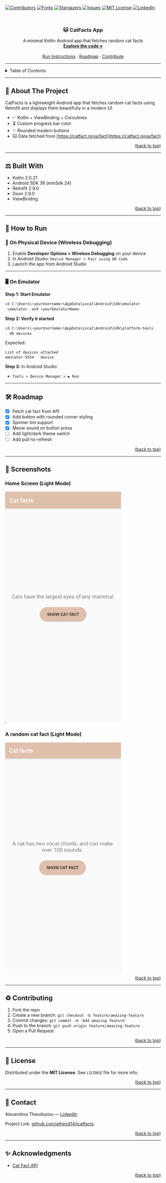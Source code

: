 <!-- Improved compatibility of back to top link -->
<a id="readme-top"></a>

<!-- PROJECT SHIELDS -->
[![Contributors][contributors-shield]][contributors-url]
[![Forks][forks-shield]][forks-url]
[![Stargazers][stars-shield]][stars-url]
[![Issues][issues-shield]][issues-url]
[![MIT License][license-shield]][license-url]
[![LinkedIn][linkedin-shield]][linkedin-url]

<!-- PROJECT LOGO -->
<br />
<div align="center">
  <h3 align="center">
🐱 CatFacts App
  </h3>
  <p align="center">
    A minimal Kotlin Android app that fetches random cat facts
    <br />
    <a href="https://github.com/atheod14/jcatfacts"><strong>Explore the code »</strong></a>
    <br />
    <br />
    <a href="#usage">Run Instructions</a>
    ·
    <a href="#roadmap">Roadmap</a>
    ·
    <a href="#contributing">Contribute</a>
  </p>
</div>

---

<!-- TABLE OF CONTENTS -->
<details>
  <summary>Table of Contents</summary>
  <ol>
    <li><a href="#-about-the-project">📄 About The Project</a></li>
    <li><a href="#%EF%B8%8F-built-with">⚖️ Built With</a></li>
    <li><a href="#-how-to-run">🚀 How to Run</a></li>
    <li><a href="#%EF%B8%8F-on-emulator">🖥️ On Emulator</a></li>
    <li><a href="#%EF%B8%8F-roadmap">🛠️ Roadmap</a></li>
    <li><a href="#%EF%B8%8F-screenshots">📸 Screenshots</a></li>
    <li><a href="#%EF%B8%8F-contributing">♻️ Contributing</a></li>
    <li><a href="#-license">📆 License</a></li>
    <li><a href="#-contact">👥 Contact</a></li>
    <li><a href="#-acknowledgments">✨ Acknowledgments</a></li>
  </ol>
</details>

---

## 📄 About The Project

CatFacts is a lightweight Android app that fetches random cat facts using Retrofit and displays them beautifully in a modern UI.

- ✨ Kotlin + ViewBinding + Coroutines
- ⏳ Custom progress bar color
- ✨ Rounded modern buttons
- 🐱 Data fetched from [https://catfact.ninja/fact](https://catfact.ninja/fact)

<p align="right">(<a href="#readme-top">back to top</a>)</p>

---

## ⚖️ Built With

- Kotlin 2.0.21
- Android SDK 36 (minSdk 24)
- Retrofit 2.9.0
- Gson 2.9.0
- ViewBinding

<p align="right">(<a href="#readme-top">back to top</a>)</p>

---

## 🚀 How to Run

### 📱 On Physical Device (Wireless Debugging)
1. Enable **Developer Options > Wireless Debugging** on your device
2. In Android Studio: `Device Manager > Pair using QR Code`
3. Launch the app from Android Studio

---

### 🖥️ On Emulator

**Step 1: Start Emulator**
```powershell
cd C:\Users\<yourUsername>\AppData\Local\Android\Sdk\emulator
.\emulator -avd <yourEmulatorName>
```

**Step 2: Verify it started**
```powershell
cd C:\Users\<yourUsername>\AppData\Local\Android\Sdk\platform-tools
. db devices
```
Expected:
```
List of devices attached
emulator-5554   device
```

**Step 3:** In Android Studio:
- `Tools > Device Manager > ▶️ Run`

---

## 🛠️ Roadmap

- [x] Fetch cat fact from API
- [x] Add button with rounded corner styling
- [x] Spinner tint support
- [x] Meow sound on button press
- [ ] Add light/dark theme switch
- [ ] Add pull-to-refresh

<p align="right">(<a href="#readme-top">back to top</a>)</p>

---

## 📸 Screenshots

### Home Screen (Light Mode)
![Light Mode](screenshots/InitialScreen.png)

### A random cat fact (Light Mode)
![Light Mode](screenshots/RandomCatFact.png)

<p align="right">(<a href="#readme-top">back to top</a>)</p>

---

## ♻️ Contributing

1. Fork the repo
2. Create a new branch: `git checkout -b feature/amazing-feature`
3. Commit changes: `git commit -m 'Add amazing feature'`
4. Push to the branch: `git push origin feature/amazing-feature`
5. Open a Pull Request

<p align="right">(<a href="#readme-top">back to top</a>)</p>

---

## 📆 License

Distributed under the **MIT License**. See `LICENSE` file for more info.

<p align="right">(<a href="#readme-top">back to top</a>)</p>

---

## 👥 Contact

Alexandros Theodosiou — [LinkedIn](https://www.linkedin.com/in/alexandros-theodosiou-052a71212/)

Project Link: [github.com/atheod14/jcatfacts](https://github.com/atheod14/jcatfacts)

<p align="right">(<a href="#readme-top">back to top</a>)</p>

---

## ✨ Acknowledgments

- [Cat Fact API](https://catfact.ninja)

<p align="right">(<a href="#readme-top">back to top</a>)</p>

<!-- SHIELDS -->
[contributors-shield]: https://img.shields.io/github/contributors/atheod14/jcatfacts.svg?style=for-the-badge
[contributors-url]: https://github.com/atheod14/jcatfacts/graphs/contributors
[forks-shield]: https://img.shields.io/github/forks/atheod14/jcatfacts.svg?style=for-the-badge
[forks-url]: https://github.com/atheod14/jcatfacts/network/members
[stars-shield]: https://img.shields.io/github/stars/atheod14/jcatfacts.svg?style=for-the-badge
[stars-url]: https://github.com/atheod14/jcatfacts/stargazers
[issues-shield]: https://img.shields.io/github/issues/atheod14/jcatfacts.svg?style=for-the-badge
[issues-url]: https://github.com/atheod14/jcatfacts/issues
[license-shield]: https://img.shields.io/github/license/atheod14/jcatfacts.svg?style=for-the-badge
[license-url]: https://github.com/atheod14/jcatfacts/blob/master/LICENSE.txt
[linkedin-shield]: https://img.shields.io/badge/-LinkedIn-black.svg?style=for-the-badge&logo=linkedin&colorB=555
[linkedin-url]: https://www.linkedin.com/in/alexandros-theodosiou-052a71212/
